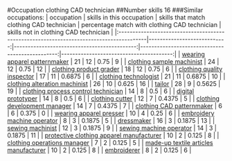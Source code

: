 #Occupation clothing CAD technician
##Number skills 16
###Similar occupations:
| occupation                                                                              |   skills in this occupation |   skills that match clothing CAD technician |   percentage match with clothing CAD technician |   skills not in clothing CAD technician |
|:----------------------------------------------------------------------------------------|----------------------------:|--------------------------------------------:|------------------------------------------------:|----------------------------------------:|
| [wearing apparel patternmaker](wearing_apparel_patternmaker.md)                         |                          21 |                                          12 |                                          0.75   |                                       9 |
| [clothing sample machinist](clothing_sample_machinist.md)                               |                          24 |                                          12 |                                          0.75   |                                      12 |
| [clothing product grader](clothing_product_grader.md)                                   |                          18 |                                          12 |                                          0.75   |                                       6 |
| [clothing quality inspector](clothing_quality_inspector.md)                             |                          17 |                                          11 |                                          0.6875 |                                       6 |
| [clothing technologist](clothing_technologist.md)                                       |                          21 |                                          11 |                                          0.6875 |                                      10 |
| [clothing alteration machinist](clothing_alteration_machinist.md)                       |                          26 |                                          10 |                                          0.625  |                                      16 |
| [tailor](tailor.md)                                                                     |                          28 |                                           9 |                                          0.5625 |                                      19 |
| [clothing process control technician](clothing_process_control_technician.md)           |                          14 |                                           8 |                                          0.5    |                                       6 |
| [digital prototyper](digital_prototyper.md)                                             |                          14 |                                           8 |                                          0.5    |                                       6 |
| [clothing cutter](clothing_cutter.md)                                                   |                          12 |                                           7 |                                          0.4375 |                                       5 |
| [clothing development manager](clothing_development_manager.md)                         |                          14 |                                           7 |                                          0.4375 |                                       7 |
| [clothing CAD patternmaker](clothing_CAD_patternmaker.md)                               |                           6 |                                           6 |                                          0.375  |                                       0 |
| [wearing apparel presser](wearing_apparel_presser.md)                                   |                          10 |                                           4 |                                          0.25   |                                       6 |
| [embroidery machine operator](embroidery_machine_operator.md)                           |                           8 |                                           3 |                                          0.1875 |                                       5 |
| [dressmaker](dressmaker.md)                                                             |                          16 |                                           3 |                                          0.1875 |                                      13 |
| [sewing machinist](sewing_machinist.md)                                                 |                          12 |                                           3 |                                          0.1875 |                                       9 |
| [sewing machine operator](sewing_machine_operator.md)                                   |                          14 |                                           3 |                                          0.1875 |                                      11 |
| [protective clothing apparel manufacturer](protective_clothing_apparel_manufacturer.md) |                          10 |                                           2 |                                          0.125  |                                       8 |
| [clothing operations manager](clothing_operations_manager.md)                           |                           7 |                                           2 |                                          0.125  |                                       5 |
| [made-up textile articles manufacturer](made-up_textile_articles_manufacturer.md)       |                          10 |                                           2 |                                          0.125  |                                       8 |
| [embroiderer](embroiderer.md)                                                           |                           8 |                                           2 |                                          0.125  |                                       6 |
